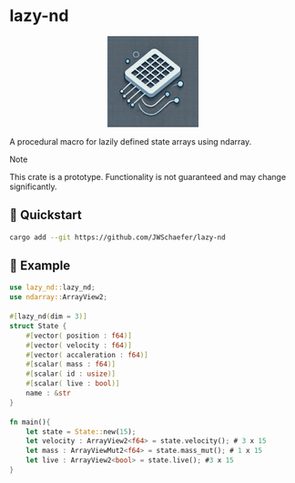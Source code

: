 # lazy-nd

<p align="center">
<img src="resources/logo.webp" width="160"/>
</p>

A procedural macro for lazily defined state arrays using ndarray.

> [!NOTE]
> This crate is a prototype. Functionality is not guaranteed and may change significantly.

## :rocket: Quickstart

```bash
cargo add --git https://github.com/JWSchaefer/lazy-nd
```

## :mag_right: Example

```rust
use lazy_nd::lazy_nd;
use ndarray::ArrayView2;

#[lazy_nd(dim = 3)]
struct State {
    #[vector( position : f64)]
    #[vector( velocity : f64)]
    #[vector( accaleration : f64)]
    #[scalar( mass : f64)]
    #[scalar( id : usize)]
    #[scalar( live : bool)]
    name : &str
}

fn main(){
    let state = State::new(15);
    let velocity : ArrayView2<f64> = state.velocity(); # 3 x 15
    let mass : ArrayViewMut2<f64> = state.mass_mut(); # 1 x 15
    let live : ArrayView2<bool> = state.live(); #3 x 15
}
```
